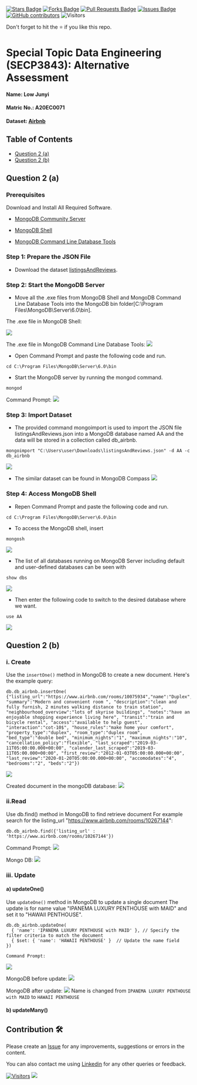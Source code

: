 <a href="https://github.com/drshahizan/SECP3843/stargazers"><img src="https://img.shields.io/github/stars/drshahizan/SECP3843" alt="Stars Badge"/></a>
<a href="https://github.com/drshahizan/SECP3843/network/members"><img src="https://img.shields.io/github/forks/drshahizan/SECP3843" alt="Forks Badge"/></a>
<a href="https://github.com/drshahizan/SECP3843/pulls"><img src="https://img.shields.io/github/issues-pr/drshahizan/SECP3843" alt="Pull Requests Badge"/></a>
<a href="https://github.com/drshahizan/SECP3843/issues"><img src="https://img.shields.io/github/issues/drshahizan/SECP3843" alt="Issues Badge"/></a>
<a href="https://github.com/drshahizan/SECP3843/graphs/contributors"><img alt="GitHub contributors" src="https://img.shields.io/github/contributors/drshahizan/SECP3843?color=2b9348"></a>
![Visitors](https://api.visitorbadge.io/api/visitors?path=https%3A%2F%2Fgithub.com%2Fdrshahizan%2FSECP3843&labelColor=%23d9e3f0&countColor=%23697689&style=flat)

Don't forget to hit the :star: if you like this repo.

# Special Topic Data Engineering (SECP3843): Alternative Assessment

#### Name: Low Junyi
#### Matric No.: A20EC0071
#### Dataset: [Airbnb](https://github.com/drshahizan/dataset/tree/main/mongodb/05-airbnb)

## Table of Contents
- [Question 2 (a)](question-2-(a))
- [Question 2 (b)](question-2-(b))

## Question 2 (a)

### Prerequisites
Download and Install All Required Software.
- [MongoDB Community Server](https://www.mongodb.com/try/download/community)<br>

- [MongoDB Shell](https://www.mongodb.com/try/download/shell) <br>
  
- [MongoDB Command Line Database Tools](https://www.mongodb.com/try/download/database-tools) <br>



### Step 1: Prepare the JSON File
- Download the dataset <a href="https://github.com/drshahizan/dataset/tree/main/mongodb/05-airbnb" >listingsAndReviews</a>.

### Step 2: Start the MongoDB Server
- Move all the .exe files from MongoDB Shell and  MongoDB Command Line Database Tools into the MongoDB bin folder[C:\Program Files\MongoDB\Server\6.0\bin].  

The .exe file in MongoDB Shell:

<img src="https://github.com/drshahizan/SECP3843/assets/120614501/b1018280-1188-4172-81a0-6ba0fc9f6f3a"></img>

The .exe file in MongoDB Command Line Database Tools:
<img src="https://github.com/drshahizan/SECP3843/assets/120614501/82b86e7a-8246-4927-9c6b-1c9de55f0615"></img>

- Open Command Prompt and paste the following code and run.
```
cd C:\Program Files\MongoDB\Server\6.0\bin
```

- Start the MongoDB server by running the mongod command. 
```
mongod
```
Command Prompt:
<img  src="https://github.com/drshahizan/SECP3843/assets/120614501/56d70022-c686-48cd-b7d3-83984142d527"></img>


### Step 3: Import Dataset
- The provided command mongoimport is used to import the JSON file listingsAndReviews.json into a MongoDB database named AA and the data will be stored in a collection called db_airbnb.
```
mongoimport "C:\Users\user\Downloads\listingsAndReviews.json" -d AA -c db_airbnb
```
<img  src="https://github.com/drshahizan/SECP3843/assets/120614501/4fdcd2b0-638f-49d3-bec8-0d6dd8b340ab"></img>

- The similar dataset can be found in MongoDB Compass
<img  src="https://github.com/drshahizan/SECP3843/assets/120614501/5cf55382-90be-4420-b0b2-1322c6a17172"></img>

### Step 4: Access MongoDB Shell
- Repen Command Prompt and paste the following code and run.
```
cd C:\Program Files\MongoDB\Server\6.0\bin
```

- To access the MongoDB shell, insert
```
mongosh
``` 
<img  src="https://github.com/drshahizan/SECP3843/assets/120614501/8b475845-844a-465c-8170-f433e1adace4"></img>

- The list of all databases running on MongoDB Server including default and user-defined databases can be seen with 
```
show dbs
``` 
<img  src="https://github.com/drshahizan/SECP3843/assets/120614501/2c3f4fe0-4db9-4e20-97d5-45905df7b75c"></img>

- Then enter the following code to switch to the desired database where we want.
```
use AA
``` 
<img  src="https://github.com/drshahizan/SECP3843/assets/120614501/995d0766-a1d3-4719-91f0-83da4afbf1e6"></img>

## Question 2 (b)
### i. Create 
Use the `insertOne()` method in MongoDB to create a new document. Here's the example query:
```
db.db_airbnb.insertOne( {"listing_url":"https://www.airbnb.com/rooms/10075934","name":"Duplex", "summary":"Modern and convenient room ", "description":"clean and fully furnish, 2 minutes walking distance to train station", "neighbourhood_overview":"lots of skyrise buildings", "notes":"have an enjoyable shopping experience living here", "transit":"train and bicycle rental", "access":"available to help guest", "interaction":"cot-10$", "house_rules":"make home your comfort", "property_type":"duplex", "room_type":"duplex room", "bed_type":"double bed", "minimum_nights":"1", "maximum_nights":"10", "cancellation_policy":"flexible", "last_scraped":"2019-03-11T05:00:00.000+00:00", "calender_last_scraped":"2019-03-11T05:00.000+00:00", "first_review":"2012-01-03T05:00:00.000+00:00", "last_review":"2020-01-20T05:00:00.000+00:00", "accomodates":"4", "bedrooms":"2", "beds":"2"})
```
<img  src="https://github.com/drshahizan/SECP3843/assets/120614501/e1b7c84c-46de-4ea5-9467-fbd2e5e9eb2d"></img>

Created document in the mongoDB database:
<img  src="https://github.com/drshahizan/SECP3843/assets/120614501/c8a11ae3-71c2-4204-8738-98ddad84b80a"></img>

### ii.Read
Use db.find() method in MongoDB to find retrieve document
For example search for the listing_url "https://www.airbnb.com/rooms/10267144":

```
db.db_airbnb.find({'listing_url' : 'https://www.airbnb.com/rooms/10267144'})
```
Command Prompt:
<img  src="https://github.com/drshahizan/SECP3843/assets/120614501/b9f4f1f6-d1a8-4c7d-a13d-3300be058dc7"></img>

Mongo DB:
<img  src="https://github.com/drshahizan/SECP3843/assets/120614501/e309d39b-396f-4d52-9f50-cc3382ddd928"></img>

### iii. Update
#### a) updateOne()
Use `updateOne()` method in MongoDB to update a single document 
The update is for name value "IPANEMA LUXURY PENTHOUSE with MAID" and set it to "HAWAII PENTHOUSE".
```
db.db_airbnb.updateOne(
  { 'name': 'IPANEMA LUXURY PENTHOUSE with MAID' }, // Specify the filter criteria to match the document
  { $set: { 'name': 'HAWAII PENTHOUSE' }  // Update the name field
})

Command Prompt:
```
<img  src="https://github.com/drshahizan/SECP3843/assets/120614501/8955f15d-0413-4eb0-a587-3b30970e4dd0"></img>

MongoDB before update:
<img  src="https://github.com/drshahizan/SECP3843/assets/120614501/342573e1-f4b6-493e-9fcb-731f2d8eeb67"></img>

MongoDB after update:
<img  src="https://github.com/drshahizan/SECP3843/assets/120614501/ee8b2b26-7451-4420-bef0-07812c50aca1"></img>
Name is changed from `IPANEMA LUXURY PENTHOUSE with MAID` to `HAWAII PENTHOUSE`

#### b) updateMany()




## Contribution 🛠️
Please create an [Issue](https://github.com/drshahizan/special-topic-data-engineering/issues) for any improvements, suggestions or errors in the content.

You can also contact me using [Linkedin](https://www.linkedin.com/in/drshahizan/) for any other queries or feedback.

[![Visitors](https://api.visitorbadge.io/api/visitors?path=https%3A%2F%2Fgithub.com%2Fdrshahizan&labelColor=%23697689&countColor=%23555555&style=plastic)](https://visitorbadge.io/status?path=https%3A%2F%2Fgithub.com%2Fdrshahizan)
![](https://hit.yhype.me/github/profile?user_id=81284918)



